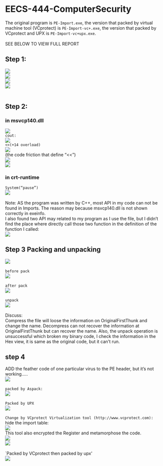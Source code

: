 # EECS-444-ComputerSecurity
The original program is `PE-Import.exe`, the version that packed by virtual machine tool (VCprotect) is `PE-Import-vc+.exe`, the version that packed by VCprotect and UPX is `PE-Import-vc+upx.exe`.<br>
<br>SEE BELOW TO VIEW FULL REPORT<br>
## Step 1:<br>
![](https://github.com/lovethatcat/EECS-444-ComputerSecurity/raw/master/HW2Q1/Images/code.png)<br>
![](https://github.com/lovethatcat/EECS-444-ComputerSecurity/raw/master/HW2Q1/Images/result1.png)<br>
![](https://github.com/lovethatcat/EECS-444-ComputerSecurity/raw/master/HW2Q1/Images/result2.png)<br>
![](https://github.com/lovethatcat/EECS-444-ComputerSecurity/raw/master/HW2Q1/Images/result3.png)<br><br>
## Step 2:<br>
### in msvcp140.dll<br>
![](https://github.com/lovethatcat/EECS-444-ComputerSecurity/raw/master/HW2Q1/Images/msvcp140.png)<br>
`cout:`<br>
![](https://github.com/lovethatcat/EECS-444-ComputerSecurity/raw/master/HW2Q1/Images/cout.png)<br>
`<<(+14 overload)`<br>
![](https://github.com/lovethatcat/EECS-444-ComputerSecurity/raw/master/HW2Q1/Images/fout.PNG)<br>
(the code friction that define “<<”) <br>
![](https://github.com/lovethatcat/EECS-444-ComputerSecurity/raw/master/HW2Q1/Images/foutcode.png)<br>
![](https://github.com/lovethatcat/EECS-444-ComputerSecurity/raw/master/HW2Q1/Images/foutimport.png)<br>
### in crt-runtime<br>
`System(“pause”)`<br>
![](https://github.com/lovethatcat/EECS-444-ComputerSecurity/raw/master/HW2Q1/Images/system.PNG)<br><br>
Note: AS the program was written by C++, most API in my code can not be found in Imports. The reason may because msvcp140.dll is not shown correctly in exeinfo. <br>
I also found two API may related to my program as I use the file, but I didn’t find the place where directly call those two function in the definition of the function I called:<br>
![](https://github.com/lovethatcat/EECS-444-ComputerSecurity/raw/master/HW2Q1/Images/file.png)<br>
## Step 3 Packing and unpacking<br>
![](https://github.com/lovethatcat/EECS-444-ComputerSecurity/raw/master/HW2Q1/Images/step3.png)<br><br>
`before pack`<br>
![](https://github.com/lovethatcat/EECS-444-ComputerSecurity/raw/master/HW2Q1/Images/beforepack.PNG)<br><br>
`after pack`<br>
![](https://github.com/lovethatcat/EECS-444-ComputerSecurity/raw/master/HW2Q1/Images/afterpack.PNG)<br><br>
`unpack`<br>
![](https://github.com/lovethatcat/EECS-444-ComputerSecurity/raw/master/HW2Q1/Images/unpack.PNG)<br><br>
Discuss:<br>
Compress the file will loose the information on OriginalFirstThunk and change the name. Decompress can not recover the information at OriginalFirstThunk but can recover the name. Also, the unpack operation is unsuccessful which broken my binary code, I check the information in the Hex view, it is same as the original code, but it can’t run.<br>
## step 4<br>
ADD the feather code of one particular virus to the PE header, but it’s not working.....<br>
![](https://github.com/lovethatcat/EECS-444-ComputerSecurity/raw/master/HW2Q1/Images/featurecode.png)<br><br>
`packed by Aspack:`<br>
![](https://github.com/lovethatcat/EECS-444-ComputerSecurity/raw/master/HW2Q1/Images/aspack.png)<br><br>
`Packed by UPX`<br>
![](https://github.com/lovethatcat/EECS-444-ComputerSecurity/raw/master/HW2Q1/Images/upx.png)<br><br>
`Change by VCprotect Virtualization tool (http://www.vcprotect.com):`<br>
hide the import table:<br>
![](https://github.com/lovethatcat/EECS-444-ComputerSecurity/raw/master/HW2Q1/Images/vcp.png)<br>
This tool also encrypted the Register and metamorphose the code.<br>
![](https://github.com/lovethatcat/EECS-444-ComputerSecurity/raw/master/HW2Q1/Images/vcp2.png)<br>
![](https://github.com/lovethatcat/EECS-444-ComputerSecurity/raw/master/HW2Q1/Images/vcp3.png)<br><br>
`Packed by VCprotect then packed by upx'<br>
![](https://github.com/lovethatcat/EECS-444-ComputerSecurity/raw/master/HW2Q1/Images/vcp4.png)<br><br>


